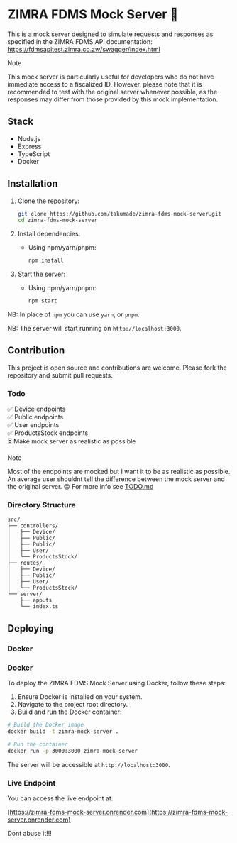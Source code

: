 # ZIMRA FDMS Mock Server  🧾

This is a mock server designed to simulate requests and responses as specified in the ZIMRA FDMS API documentation: https://fdmsapitest.zimra.co.zw/swagger/index.html


> [!NOTE]
> This mock server is particularly useful for developers who do not have immediate access to a fiscalized ID. However, please note that it is recommended to test with the original server whenever possible, as the responses may differ from those provided by this mock implementation.

## Stack

- Node.js
- Express
- TypeScript
- Docker

## Installation

1. Clone the repository:
   ```sh
   git clone https://github.com/takumade/zimra-fdms-mock-server.git
   cd zimra-fdms-mock-server
   ```

2. Install dependencies:
   - Using npm/yarn/pnpm:
     ```sh
     npm install
     ```

3. Start the server:
   - Using npm/yarn/pnpm:
     ```sh
     npm start
     ```

NB: In place of `npm` you can use `yarn`, or `pnpm`.

NB: The server will start running on `http://localhost:3000`.


## Contribution
This project is open source and contributions are welcome. Please fork the repository and submit pull requests. 

### Todo
✅ Device endpoints  <br>
✅ Public endpoints  <br>
✅ User endpoints  <br>
✅ ProductsStock endpoints  <br>
⏳ Make mock server as realistic as possible  <br>


> [!NOTE]
> Most of the endpoints are mocked but I want it to be as realistic as possible. An average user shouldnt tell the difference between the mock server and the original server. 😊 For more info see [TODO.md](TODO.md) 



### Directory Structure

```
src/
├── controllers/
│   ├── Device/
│   ├── Public/
│   ├── Public/
│   ├── User/
│   └── ProductsStock/
├── routes/
│   ├── Device/
│   ├── Public/
│   ├── User/
│   └── ProductsStock/
└── server/
    ├── app.ts
    └── index.ts
```

## Deploying

### Docker 

### Docker 

To deploy the ZIMRA FDMS Mock Server using Docker, follow these steps:

1. Ensure Docker is installed on your system.
2. Navigate to the project root directory.
3. Build and run the Docker container:

```sh
# Build the Docker image
docker build -t zimra-mock-server .

# Run the container
docker run -p 3000:3000 zimra-mock-server
```

The server will be accessible at `http://localhost:3000`.



### Live Endpoint

You can access the live endpoint at: 

[https://zimra-fdms-mock-server.onrender.com](https://zimra-fdms-mock-server.onrender.com)


Dont abuse it!!!

